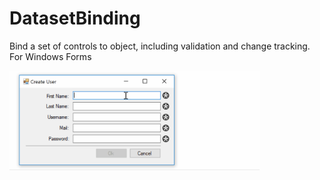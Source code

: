 # DatasetBinding
Bind a set of controls to object, including validation and change tracking. For Windows Forms

<img src="https://github.com/felixalmesberger/felixalmesberger.github.io/blob/master/datasetbinding.gif?raw=true" alt="Demo" width="400px" />

